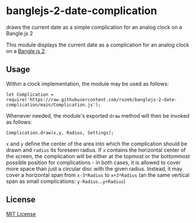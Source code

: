 # banglejs-2-date-complication #

draws the current date as a simple complication for an analog clock on a Bangle.js 2

This module displays the current date as a complication for an analog clock on a [Bangle.js 2](https://www.espruino.com/Bangle.js2).

## Usage ##

Within a clock implementation, the module may be used as follows:

```
let Complication = require('https://raw.githubusercontent.com/rozek/banglejs-2-date-complication/main/Complication.js');
```

Whenever needed, the module's exported `draw` method will then be invoked as follows:

```
Complication.draw(x,y, Radius, Settings);
```

`x` and `y` define the center of the area into which the complication should be drawn and `radius` its foreseen radius. If `x` contains the horizontal center of the screen, the complication will be either at the topmost or the bottommost possible position for complications - in both cases, it is allowed to cover more space than just a circular disc with the given radius. Instead, it may cover a horizontal span from `x-3*Radius` to `x+3*Radius` (an the same vertical span as small complications: `y-Radius`...`y+Radius`)

## License ##

[MIT License](LICENSE.md)
